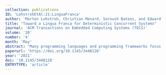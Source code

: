 ```yaml
---
collection: publications
ID: 'LohstrohEtAl:21:LinguaFranca'
author: 'Marten Lohstroh, Christian Menard, Soroush Bateni, and Edward A. Lee'
title: "Toward a Lingua Franca for Deterministic Concurrent Systems"
journal: 'ACM Transactions on Embedded Computing Systems (TECS)'
volume: '20'
number: '4'
month: 'May'
abstract: "Many programming languages and programming frameworks focus on parallel and distributed computing. Several frameworks are based on actors, which provide a more disciplined model for concurrency than threads. The interactions between actors, however, if not constrained, admit nondeterminism. As a consequence, actor programs may exhibit unintended behaviors and are less amenable to rigorous testing. We show that nondeterminism can be handled in a number of ways, surveying dataflow dialects, process networks, synchronous-reactive models, and discrete-event models. These existing approaches, however, tend to require centralized control, pose challenges to modular system design, or introduce a single point of failure. We describe “reactors,” a new coordination model that combines ideas from several of these approaches to enable determinism while preserving much of the style of actors. Reactors promote modularity and allow for distributed execution. By using a logical model of time that can be associated with physical time, reactors also provide control over timing. Reactors also expose parallelism that can be exploited on multicore machines and in distributed configurations without compromising determinacy."
paperurl: 'https://doi.org/10.1145/3448128'
year: '2021'
doi: '10.1145/3448128'
ENTRYTYPE: 'article'
---
```


